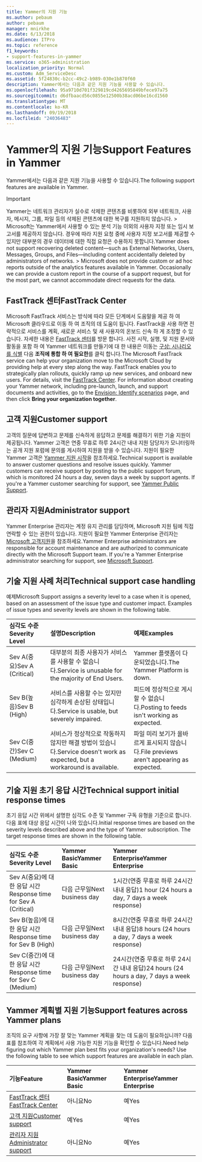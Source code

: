 ```yaml
---
title: Yammer의 지원 기능
ms.author: pebaum
author: pebaum
manager: mnirkhe
ms.date: 6/13/2018
ms.audience: ITPro
ms.topic: reference
f1_keywords:
- support-features-in-yammer
ms.service: o365-administration
localization_priority: Normal
ms.custom: Adm_ServiceDesc
ms.assetid: 5f24830c-b2cc-49c2-b989-030e1b870f60
description: Yammer에서는 다음과 같은 지원 기능을 사용할 수 있습니다.
ms.openlocfilehash: 95a9710d701f329819cd4265695849bfece97a75
ms.sourcegitcommit: d6dfbaacd56c0855e12500b38acd06be16cd1560
ms.translationtype: MT
ms.contentlocale: ko-KR
ms.lasthandoff: 09/19/2018
ms.locfileid: "24036483"
---
```

# <a name="support-features-in-yammer"></a><span data-ttu-id="dd282-103">Yammer의 지원 기능</span><span class="sxs-lookup"><span data-stu-id="dd282-103">Support Features in Yammer</span></span>

<span data-ttu-id="dd282-104">Yammer에서는 다음과 같은 지원 기능을 사용할 수 있습니다.</span><span class="sxs-lookup"><span data-stu-id="dd282-104">The following support features are available in Yammer.</span></span>
  
> [!IMPORTANT]
> <span data-ttu-id="dd282-p101">Yammer는 네트워크 관리자가 실수로 삭제한 콘텐츠를 비롯하여 외부 네트워크, 사용자, 메시지, 그룹, 파일 등의 삭제된 콘텐츠에 대한 복구를 지원하지 않습니다. > Microsoft는 Yammer에서 사용할 수 있는 분석 기능 이외의 사용자 지정 또는 임시 보고서를 제공하지 않습니다. 경우에 따라 지원 요청 중에 사용자 지정 보고서를 제공할 수 있지만 대부분의 경우 데이터에 대한 직접 요청은 수용하지 못합니다.</span><span class="sxs-lookup"><span data-stu-id="dd282-p101">Yammer does not support recovering deleted content—such as External Networks, Users, Messages, Groups, and Files—including content accidentally deleted by administrators of networks. > Microsoft does not provide custom or ad hoc reports outside of the analytics features available in Yammer. Occasionally we can provide a custom report in the course of a support request, but for the most part, we cannot accommodate direct requests for the data.</span></span> 
  
## <a name="fasttrack-center"></a><span data-ttu-id="dd282-108">FastTrack 센터</span><span class="sxs-lookup"><span data-stu-id="dd282-108">FastTrack Center</span></span>
<span data-ttu-id="dd282-109"><a name="bkmk_FastTrackCenter"> </a></span><span class="sxs-lookup"><span data-stu-id="dd282-109"></span></span>

<span data-ttu-id="dd282-p102">Microsoft FastTrack 서비스는 방식에 따라 모든 단계에서 도움말을 제공 하 여 Microsoft 클라우드로 이동 하 여 조직의 데 도움이 됩니다. FastTrack을 사용 하면 전략적으로 서비스를 계획, 새로운 서비스 및 새 사용자의 온보드 신속 하 게 조정할 수 있습니다. 자세한 내용은 [FastTrack 센터](https://go.microsoft.com/fwlink/?LinkID=518597&amp;clcid=0x409)를 방문 합니다. 사전 시작, 실행, 및 지원 문서와 활동을 포함 하 여 Yammer 네트워크를 만들기에 대 한 내용은 이동는 [구상: 시나리오를 식별](https://fasttrack.microsoft.com/office/envision/identify-scenarios) 다음 **조직에 통합 하 여 필요한**를 클릭 합니다.</span><span class="sxs-lookup"><span data-stu-id="dd282-p102">The Microsoft FastTrack service can help your organization move to the Microsoft Cloud by providing help at every step along the way. FastTrack enables you to strategically plan rollouts, quickly ramp up new services, and onboard new users. For details, visit the [FastTrack Center](https://go.microsoft.com/fwlink/?LinkID=518597&amp;clcid=0x409). For information about creating your Yammer network, including pre-launch, launch, and support documents and activities, go to the [Envision: Identify scenarios](https://fasttrack.microsoft.com/office/envision/identify-scenarios) page, and then click **Bring your organization together**.</span></span>
  
## <a name="customer-support"></a><span data-ttu-id="dd282-114">고객 지원</span><span class="sxs-lookup"><span data-stu-id="dd282-114">Customer support</span></span>
<span data-ttu-id="dd282-115"><a name="BKMK_Customersupport"> </a></span><span class="sxs-lookup"><span data-stu-id="dd282-115"></span></span>

<span data-ttu-id="dd282-p103">고객의 질문에 답변하고 문제를 신속하게 응답하고 문제를 해결하기 위한 기술 지원이 제공됩니다. Yammer 고객은 연중 무휴로 하루 24시간 내내 지원 담당자가 모니터링하는 공개 지원 포럼에 문의를 게시하여 지원을 받을 수 있습니다. 지원이 필요한 Yammer 고객은 [Yammer 지원 시작](https://go.microsoft.com/fwlink/p/?LinkId=330921)을 참조하세요.</span><span class="sxs-lookup"><span data-stu-id="dd282-p103">Technical support is available to answer customer questions and resolve issues quickly. Yammer customers can receive support by posting to the public support forum, which is monitored 24 hours a day, seven days a week by support agents. If you're a Yammer customer searching for support, see [Yammer Public Support](https://go.microsoft.com/fwlink/p/?LinkId=330921).</span></span>
  
## <a name="administrator-support"></a><span data-ttu-id="dd282-119">관리자 지원</span><span class="sxs-lookup"><span data-stu-id="dd282-119">Administrator support</span></span>
<span data-ttu-id="dd282-120"><a name="BKMK_Administratorsupport"> </a></span><span class="sxs-lookup"><span data-stu-id="dd282-120"></span></span>

<span data-ttu-id="dd282-p104">Yammer Enterprise 관리자는 계정 유지 관리를 담당하며, Microsoft 지원 팀에 직접 연락할 수 있는 권한이 있습니다. 지원이 필요한 Yammer Enterprise 관리자는 [Microsoft 고객지원](https://go.microsoft.com/fwlink/p/?LinkId=330922)을 참조하세요.</span><span class="sxs-lookup"><span data-stu-id="dd282-p104">Yammer Enterprise administrators are responsible for account maintenance and are authorized to communicate directly with the Microsoft Support team. If you're a Yammer Enterprise administrator searching for support, see [Microsoft Support](https://go.microsoft.com/fwlink/p/?LinkId=330922).</span></span>
  
## <a name="technical-support-case-handling"></a><span data-ttu-id="dd282-123">기술 지원 사례 처리</span><span class="sxs-lookup"><span data-stu-id="dd282-123">Technical support case handling</span></span>
<span data-ttu-id="dd282-124"><a name="BKMK_Administratorsupport"> </a></span><span class="sxs-lookup"><span data-stu-id="dd282-124"></span></span>

<span data-ttu-id="dd282-p105">예제</span><span class="sxs-lookup"><span data-stu-id="dd282-p105">Microsoft Support assigns a severity level to a case when it is opened, based on an assessment of the issue type and customer impact. Examples of issue types and severity levels are shown in the following table.</span></span> 
  
|<span data-ttu-id="dd282-127">**심각도 수준**</span><span class="sxs-lookup"><span data-stu-id="dd282-127">**Severity Level**</span></span>|<span data-ttu-id="dd282-128">**설명**</span><span class="sxs-lookup"><span data-stu-id="dd282-128">**Description**</span></span>|<span data-ttu-id="dd282-129">**예제**</span><span class="sxs-lookup"><span data-stu-id="dd282-129">**Examples**</span></span>|
|:-----|:-----|:-----|
|<span data-ttu-id="dd282-130">Sev A(중요)</span><span class="sxs-lookup"><span data-stu-id="dd282-130">Sev A (Critical)</span></span>  <br/> |<span data-ttu-id="dd282-131">대부분의 최종 사용자가 서비스를 사용할 수 없습니다.</span><span class="sxs-lookup"><span data-stu-id="dd282-131">Service is unusable for the majority of End Users.</span></span>  <br/> |<span data-ttu-id="dd282-132">Yammer 플랫폼이 다운되었습니다.</span><span class="sxs-lookup"><span data-stu-id="dd282-132">The Yammer Platform is down.</span></span>  <br/> |
|<span data-ttu-id="dd282-133">Sev B(높음)</span><span class="sxs-lookup"><span data-stu-id="dd282-133">Sev B (High)</span></span>  <br/> |<span data-ttu-id="dd282-134">서비스를 사용할 수는 있지만 심각하게 손상된 상태입니다.</span><span class="sxs-lookup"><span data-stu-id="dd282-134">Service is usable, but severely impaired.</span></span>  <br/> |<span data-ttu-id="dd282-135">피드에 정상적으로 게시할 수 없습니다.</span><span class="sxs-lookup"><span data-stu-id="dd282-135">Posting to feeds isn't working as expected.</span></span>  <br/> |
|<span data-ttu-id="dd282-136">Sev C(중간)</span><span class="sxs-lookup"><span data-stu-id="dd282-136">Sev C (Medium)</span></span>  <br/> |<span data-ttu-id="dd282-137">서비스가 정상적으로 작동하지 않지만 해결 방법이 있습니다.</span><span class="sxs-lookup"><span data-stu-id="dd282-137">Service doesn't work as expected, but a workaround is available.</span></span>  <br/> |<span data-ttu-id="dd282-138">파일 미리 보기가 올바르게 표시되지 않습니다.</span><span class="sxs-lookup"><span data-stu-id="dd282-138">File previews aren't appearing as expected.</span></span>  <br/> |
   
## <a name="technical-support-initial-response-times"></a><span data-ttu-id="dd282-139">기술 지원 초기 응답 시간</span><span class="sxs-lookup"><span data-stu-id="dd282-139">Technical support initial response times</span></span>
<span data-ttu-id="dd282-140"><a name="BKMK_Administratorsupport"> </a></span><span class="sxs-lookup"><span data-stu-id="dd282-140"></span></span>

<span data-ttu-id="dd282-p106">초기 응답 시간 위에서 설명한 심각도 수준 및 Yammer 구독 유형을 기준으로 합니다. 다음 표에 대상 응답 시간이 나와 있습니다.</span><span class="sxs-lookup"><span data-stu-id="dd282-p106">Initial response times are based on the severity levels described above and the type of Yammer subscription. The target response times are shown in the following table.</span></span>
  
|<span data-ttu-id="dd282-143">**심각도 수준**</span><span class="sxs-lookup"><span data-stu-id="dd282-143">**Severity Level**</span></span>|<span data-ttu-id="dd282-144">**Yammer Basic**</span><span class="sxs-lookup"><span data-stu-id="dd282-144">**Yammer Basic**</span></span>|<span data-ttu-id="dd282-145">**Yammer Enterprise**</span><span class="sxs-lookup"><span data-stu-id="dd282-145">**Yammer Enterprise**</span></span>|
|:-----|:-----|:-----|
|<span data-ttu-id="dd282-146">Sev A(중요)에 대한 응답 시간</span><span class="sxs-lookup"><span data-stu-id="dd282-146">Response time for Sev A (Critical)</span></span>  <br/> |<span data-ttu-id="dd282-147">다음 근무일</span><span class="sxs-lookup"><span data-stu-id="dd282-147">Next business day</span></span>  <br/> |<span data-ttu-id="dd282-148">1시간(연중 무휴로 하루 24시간 내내 응답)</span><span class="sxs-lookup"><span data-stu-id="dd282-148">1 hour (24 hours a day, 7 days a week response)</span></span>  <br/> |
|<span data-ttu-id="dd282-149">Sev B(높음)에 대한 응답 시간</span><span class="sxs-lookup"><span data-stu-id="dd282-149">Response time for Sev B (High)</span></span>  <br/> |<span data-ttu-id="dd282-150">다음 근무일</span><span class="sxs-lookup"><span data-stu-id="dd282-150">Next business day</span></span>  <br/> |<span data-ttu-id="dd282-151">8시간(연중 무휴로 하루 24시간 내내 응답)</span><span class="sxs-lookup"><span data-stu-id="dd282-151">8 hours (24 hours a day, 7 days a week response)</span></span>  <br/> |
|<span data-ttu-id="dd282-152">Sev C(중간)에 대한 응답 시간</span><span class="sxs-lookup"><span data-stu-id="dd282-152">Response time for Sev C (Medium)</span></span>  <br/> |<span data-ttu-id="dd282-153">다음 근무일</span><span class="sxs-lookup"><span data-stu-id="dd282-153">Next business day</span></span>  <br/> |<span data-ttu-id="dd282-154">24시간(연중 무휴로 하루 24시간 내내 응답)</span><span class="sxs-lookup"><span data-stu-id="dd282-154">24 hours (24 hours a day, 7 days a week response)</span></span>  <br/> |
   
## <a name="support-features-across-yammer-plans"></a><span data-ttu-id="dd282-155">Yammer 계획별 지원 기능</span><span class="sxs-lookup"><span data-stu-id="dd282-155">Support features across Yammer plans</span></span>
<span data-ttu-id="dd282-156"><a name="BKMK_Administratorsupport"> </a></span><span class="sxs-lookup"><span data-stu-id="dd282-156"></span></span>

<span data-ttu-id="dd282-p107">조직의 요구 사항에 가장 잘 맞는 Yammer 계획을 찾는 데 도움이 필요하십니까? 다음 표를 참조하여 각 계획에서 사용 가능한 지원 기능을 확인할 수 있습니다.</span><span class="sxs-lookup"><span data-stu-id="dd282-p107">Need help figuring out which Yammer plan best fits your organization's needs? Use the following table to see which support features are available in each plan.</span></span>
  
|<span data-ttu-id="dd282-159">**기능**</span><span class="sxs-lookup"><span data-stu-id="dd282-159">**Feature**</span></span>|<span data-ttu-id="dd282-160">**Yammer Basic**</span><span class="sxs-lookup"><span data-stu-id="dd282-160">**Yammer Basic**</span></span>|<span data-ttu-id="dd282-161">**Yammer Enterprise**</span><span class="sxs-lookup"><span data-stu-id="dd282-161">**Yammer Enterprise**</span></span>|
|:-----|:-----|:-----|
|[<span data-ttu-id="dd282-162">FastTrack 센터</span><span class="sxs-lookup"><span data-stu-id="dd282-162">FastTrack Center</span></span>](https://go.microsoft.com/fwlink/?LinkID=518597&amp;clcid=0x409) <br/> |<span data-ttu-id="dd282-163">아니요</span><span class="sxs-lookup"><span data-stu-id="dd282-163">No</span></span>  <br/> |<span data-ttu-id="dd282-164">예</span><span class="sxs-lookup"><span data-stu-id="dd282-164">Yes</span></span>  <br/> |
|[<span data-ttu-id="dd282-165">고객 지원</span><span class="sxs-lookup"><span data-stu-id="dd282-165">Customer support</span></span>](support-features-in-yammer.md#customer-support) <br/> |<span data-ttu-id="dd282-166">예</span><span class="sxs-lookup"><span data-stu-id="dd282-166">Yes</span></span>  <br/> |<span data-ttu-id="dd282-167">예</span><span class="sxs-lookup"><span data-stu-id="dd282-167">Yes</span></span>  <br/> |
|[<span data-ttu-id="dd282-168">관리자 지원</span><span class="sxs-lookup"><span data-stu-id="dd282-168">Administrator support</span></span>](support-features-in-yammer.md#administrator-support) <br/> |<span data-ttu-id="dd282-169">아니요</span><span class="sxs-lookup"><span data-stu-id="dd282-169">No</span></span>  <br/> |<span data-ttu-id="dd282-170">예</span><span class="sxs-lookup"><span data-stu-id="dd282-170">Yes</span></span>  <br/> |
   

